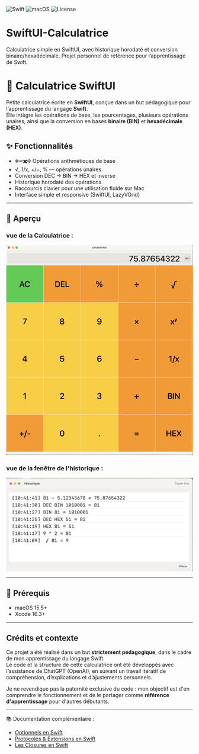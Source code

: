 ![Swift](https://img.shields.io/badge/Swift-6.1-orange?logo=swift&logoColor=white)
![macOS](https://img.shields.io/badge/macOS-15.5+-blue?logo=apple&logoColor=white)
![License](https://img.shields.io/badge/Licence-MIT-green)


# SwiftUI-Calculatrice
Calculatrice simple en SwiftUI, avec historique horodaté et conversion binaire/hexadécimale. Projet personnel de référence pour l’apprentissage de Swift.

# 🧮 Calculatrice SwiftUI

Petite calculatrice écrite en **SwiftUI**, conçue dans un but pédagogique pour l’apprentissage du langage **Swift**.  
Elle intègre les opérations de base, les pourcentages, plusieurs opérations unaires, ainsi que la conversion en bases **binaire (BIN)** et **hexadécimale (HEX)**.

## ✨ Fonctionnalités

- ➕➖✖️➗ Opérations arithmétiques de base  
- √, 1/x, +/−, % — opérations unaires  
- Conversion DEC → BIN → HEX et inverse  
- Historique horodaté des opérations  
- Raccourcis clavier pour une utilisation fluide sur Mac  
- Interface simple et responsive (SwiftUI, LazyVGrid)

---

## 📸 Aperçu

### vue de la Calculatrice :
![Vue](Assets/capture1.png)

### vue de la fenêtre de l'historique : 
![Exemple 2](Assets/capture2.png)


---

## 🧰 Prérequis

- macOS 15.5+  
- Xcode 16.3+

---

## Crédits et contexte

Ce projet a été réalisé dans un but **strictement pédagogique**, dans le cadre de mon apprentissage du langage Swift.  
Le code et la structure de cette calculatrice ont été développés avec l’assistance de ChatGPT (OpenAI), en suivant un travail itératif de compréhension, d’explications et d’ajustements personnels.

Je ne revendique pas la paternité exclusive du code : mon objectif est d'en comprendre le fonctionnement et de le partager comme **référence d'apprentissage** pour d'autres débutants.

---

📚 Documentation complémentaire :
- [Optionnels en Swift](./docs/Optionnels.md)
- [Protocoles & Extensions en Swift](./docs/Protocoles-Extensions.md)
- [Les Closures en Swift](./docs/Closures.md)



